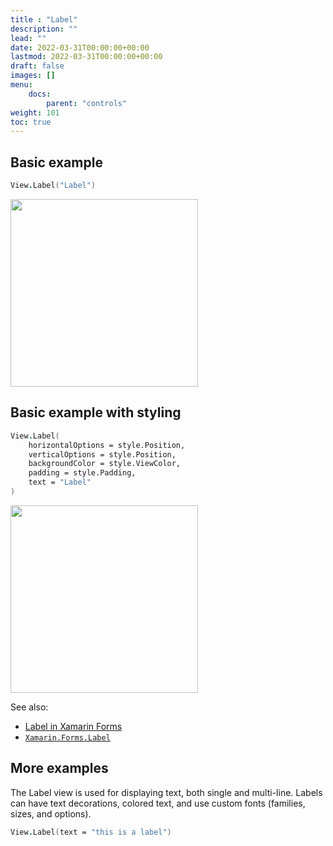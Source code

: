 ```yaml
---
title : "Label"
description: ""
lead: ""
date: 2022-03-31T00:00:00+00:00
lastmod: 2022-03-31T00:00:00+00:00
draft: false
images: []
menu:
    docs:
        parent: "controls"
weight: 101
toc: true
---
```


## Basic example

```fs
View.Label("Label")
```

<img src="images/view/Label-adr-basic.png" width="300">

## Basic example with styling

```fs
View.Label(
    horizontalOptions = style.Position,
    verticalOptions = style.Position,
    backgroundColor = style.ViewColor,
    padding = style.Padding,
    text = "Label"
)
```

<img src="images/view/Label-adr-styled.png" width="300">

See also:

* [Label in Xamarin Forms](https://docs.microsoft.com/en-us/xamarin/xamarin-forms/user-interface/text/Label)
* [`Xamarin.Forms.Label`](https://docs.microsoft.com/en-us/dotnet/api/Xamarin.Forms.Label)

## More examples

The Label view is used for displaying text, both single and multi-line. Labels can have text decorations, colored text, and use custom fonts (families, sizes, and options).

```fs
View.Label(text = "this is a label")
```
